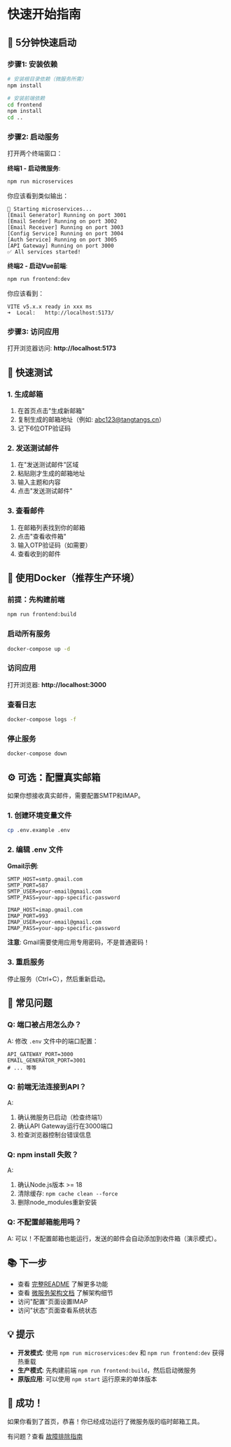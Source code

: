 # 快速开始指南

## 🚀 5分钟快速启动

### 步骤1: 安装依赖

```bash
# 安装根目录依赖（微服务所需）
npm install

# 安装前端依赖
cd frontend
npm install
cd ..
```

### 步骤2: 启动服务

打开两个终端窗口：

**终端1 - 启动微服务**:
```bash
npm run microservices
```

你应该看到类似输出：
```
🚀 Starting microservices...
[Email Generator] Running on port 3001
[Email Sender] Running on port 3002
[Email Receiver] Running on port 3003
[Config Service] Running on port 3004
[Auth Service] Running on port 3005
[API Gateway] Running on port 3000
✅ All services started!
```

**终端2 - 启动Vue前端**:
```bash
npm run frontend:dev
```

你应该看到：
```
VITE v5.x.x ready in xxx ms
➜  Local:   http://localhost:5173/
```

### 步骤3: 访问应用

打开浏览器访问: **http://localhost:5173**

## 🎯 快速测试

### 1. 生成邮箱
1. 在首页点击"生成新邮箱"
2. 复制生成的邮箱地址（例如: abc123@tangtangs.cn）
3. 记下6位OTP验证码

### 2. 发送测试邮件
1. 在"发送测试邮件"区域
2. 粘贴刚才生成的邮箱地址
3. 输入主题和内容
4. 点击"发送测试邮件"

### 3. 查看邮件
1. 在邮箱列表找到你的邮箱
2. 点击"查看收件箱"
3. 输入OTP验证码（如需要）
4. 查看收到的邮件

## 🐳 使用Docker（推荐生产环境）

### 前提：先构建前端

```bash
npm run frontend:build
```

### 启动所有服务

```bash
docker-compose up -d
```

### 访问应用

打开浏览器: **http://localhost:3000**

### 查看日志

```bash
docker-compose logs -f
```

### 停止服务

```bash
docker-compose down
```

## ⚙️ 可选：配置真实邮箱

如果你想接收真实邮件，需要配置SMTP和IMAP。

### 1. 创建环境变量文件

```bash
cp .env.example .env
```

### 2. 编辑 .env 文件

**Gmail示例**:
```env
SMTP_HOST=smtp.gmail.com
SMTP_PORT=587
SMTP_USER=your-email@gmail.com
SMTP_PASS=your-app-specific-password

IMAP_HOST=imap.gmail.com
IMAP_PORT=993
IMAP_USER=your-email@gmail.com
IMAP_PASS=your-app-specific-password
```

**注意**: Gmail需要使用应用专用密码，不是普通密码！

### 3. 重启服务

停止服务（Ctrl+C），然后重新启动。

## 🔧 常见问题

### Q: 端口被占用怎么办？

A: 修改 `.env` 文件中的端口配置：
```env
API_GATEWAY_PORT=3000
EMAIL_GENERATOR_PORT=3001
# ... 等等
```

### Q: 前端无法连接到API？

A: 
1. 确认微服务已启动（检查终端1）
2. 确认API Gateway运行在3000端口
3. 检查浏览器控制台错误信息

### Q: npm install 失败？

A: 
1. 确认Node.js版本 >= 18
2. 清除缓存: `npm cache clean --force`
3. 删除node_modules重新安装

### Q: 不配置邮箱能用吗？

A: 可以！不配置邮箱也能运行，发送的邮件会自动添加到收件箱（演示模式）。

## 📚 下一步

- 查看 [完整README](./README-MICROSERVICES.md) 了解更多功能
- 查看 [微服务架构文档](./MICROSERVICES.md) 了解架构细节
- 访问"配置"页面设置IMAP
- 访问"状态"页面查看系统状态

## 💡 提示

- **开发模式**: 使用 `npm run microservices:dev` 和 `npm run frontend:dev` 获得热重载
- **生产模式**: 先构建前端 `npm run frontend:build`，然后启动微服务
- **原版应用**: 可以使用 `npm start` 运行原来的单体版本

## 🎉 成功！

如果你看到了首页，恭喜！你已经成功运行了微服务版的临时邮箱工具。

有问题？查看 [故障排除指南](./README-MICROSERVICES.md#-故障排除)
